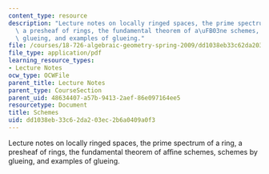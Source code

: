 ```yaml
---
content_type: resource
description: "Lecture notes on locally ringed spaces, the prime spectrum of a ring,\
  \ a presheaf of rings, the fundamental theorem of a\uFB03ne schemes, schemes by\
  \ glueing, and examples of glueing."
file: /courses/18-726-algebraic-geometry-spring-2009/dd1038eb33c62da203ec2b6a0409a0f3_MIT18_726s09_lec05_schemes.pdf
file_type: application/pdf
learning_resource_types:
- Lecture Notes
ocw_type: OCWFile
parent_title: Lecture Notes
parent_type: CourseSection
parent_uid: 48634407-a57b-9413-2aef-86e097164ee5
resourcetype: Document
title: Schemes
uid: dd1038eb-33c6-2da2-03ec-2b6a0409a0f3
---
```

Lecture notes on locally ringed spaces, the prime spectrum of a ring, a presheaf of rings, the fundamental theorem of aﬃne schemes, schemes by glueing, and examples of glueing.

